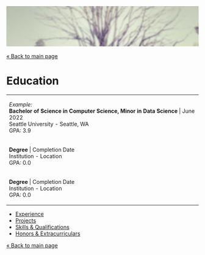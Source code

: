 ![Header image](images/140-1280x267-blur_5.jpg ':class=header-image-full-width :no-zoom')

[« Back to main page](README.md)

# Education

<table>
<tr>
<td>

_Example:_  
**Bachelor of Science in Computer Science, Minor in Data Science** | June 2022  
Seattle University - Seattle, WA  
GPA: 3.9  

</td>
</tr>
<tr>
<td>

**Degree** | Completion Date  
Institution - Location  
GPA: 0.0  

</td>
</tr>
<tr>
<td>

**Degree** | Completion Date  
Institution - Location  
GPA: 0.0  

</td>
</tr>
</table>

- [Experience](experience.md)
- [Projects](projects.md)
- [Skills & Qualifications](qualifications.md)
- [Honors & Extracurriculars](extracurriculars.md)

[« Back to main page](README.md)